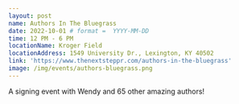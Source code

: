 ```yaml
---
layout: post
name: Authors In The Bluegrass
date: 2022-10-01 # format =  YYYY-MM-DD
time: 12 PM - 6 PM 
locationName: Kroger Field
locationAddress: 1549 University Dr., Lexington, KY 40502
link: 'https://www.thenextsteppr.com/authors-in-the-bluegrass'
image: /img/events/authors-bluegrass.png
---
```


<!-- blurb about the event -->
A signing event with Wendy and 65 other amazing authors!